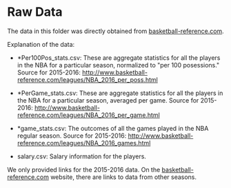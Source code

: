 # Raw Data

The data in this folder was directly obtained from
[basketball-reference.com](http://www.basketball-reference.com).

Explanation of the data:

+ *Per100Pos_stats.csv: These are aggregate statistics for all the
  players in the NBA for a particular season, normalized to "per 100
  posessions." Source for 2015-2016:
  http://www.basketball-reference.com/leagues/NBA_2016_per_poss.html

+ *PerGame_stats.csv: These are aggregate statistics for all the
  players in the NBA for a particular season, averaged per game. Source
  for 2015-2016:
  http://www.basketball-reference.com/leagues/NBA_2016_per_game.html

+ *game_stats.csv: The outcomes of all the games played in the NBA
  regular season. Source for 2015-2016:
  http://www.basketball-reference.com/leagues/NBA_2016_games.html

+ salary.csv: Salary information for the players.

We only provided links for the 2015-2016 data. On the
[basketball-reference.com](http://www.basketball-reference.com) website,
there are links to data from other seasons.
